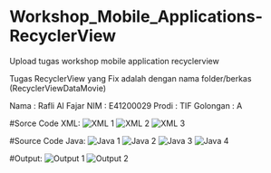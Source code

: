 # Workshop_Mobile_Applications-RecyclerView
Upload tugas workshop mobile application recyclerview

Tugas RecyclerView yang Fix adalah dengan nama folder/berkas (RecyclerViewDataMovie)


Nama : Rafli Al Fajar
NIM : E41200029
Prodi : TIF
Golongan : A

#Sorce Code XML:
![XML 1](https://user-images.githubusercontent.com/75103755/136150431-6d548c28-35af-4ccf-a36c-50387857523c.PNG)
![XML 2](https://user-images.githubusercontent.com/75103755/136150448-0a67f7b7-c568-4277-a5e2-5f92a2c55f29.PNG)
![XML 3](https://user-images.githubusercontent.com/75103755/136150465-d777c5c6-a00e-4389-a485-59ffc45f014c.PNG)

#Source Code Java:
![Java 1](https://user-images.githubusercontent.com/75103755/136150477-465b31bc-bd63-451a-ad2d-cc17e5b05852.PNG)
![Java 2](https://user-images.githubusercontent.com/75103755/136150490-2b66b187-c4da-4878-9eaa-b81f839e3a2f.PNG)
![Java 3](https://user-images.githubusercontent.com/75103755/136150514-0ec90d05-29f3-40eb-9d9e-92faf7f32151.PNG)
![Java 4](https://user-images.githubusercontent.com/75103755/136150526-4ee6f4b5-872a-49cd-b343-cf8a3720ddda.PNG)

#Output:
![Output 1](https://user-images.githubusercontent.com/75103755/136150537-0f995d41-f375-49fb-b853-23159e053c10.PNG)
![Output 2](https://user-images.githubusercontent.com/75103755/136150542-890e7dd5-bb82-4ed0-968f-20c68e242076.PNG)
